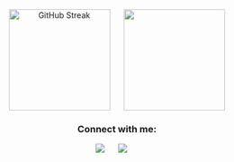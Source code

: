 <div align="center">
  <a href="https://git.io/streak-stats"><img height=180 align="center" src="https://streak-stats.demolab.com?user=asiftm&theme=onedark&hide_border=true&border_radius=10&date_format=j%2Fn%5B%2FY%5D&card_width=400" alt="GitHub Streak" /></a>
  &nbsp;&nbsp;&nbsp;&nbsp;
  <a href="https://github.com/asiftm/convoychat"><img height=180 align="center" src="https://github-readme-stats.vercel.app/api/top-langs?username=asiftm&layout=compact&hide_progress=true&langs_count=8&theme=onedark&hide_border=true&border_radius=10"/></a>
</div>

<h3 align="center">Connect with me:</h3>
<p align="center"><a target="_blank"href="https://www.linkedin.com/in/asif-mahmud-asif/"><img src="https://img.shields.io/badge/linkedin-%230077B5.svg?&style=for-the-badge&logo=linkedin&logoColor=white" /></a>
  &nbsp;&nbsp;&nbsp;&nbsp;
  <a href="mailto:asifmahmud0231@gmail.com?subject=Hello%20Asif,%20From%20Github"><img src="https://img.shields.io/badge/gmail-%23D14836.svg?&style=for-the-badge&logo=gmail&logoColor=white" /></a>
  &nbsp;&nbsp;&nbsp;&nbsp;
</p>


